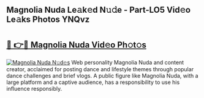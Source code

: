 ## Magnolia Nuda Le𝚊k𝚎d N𝚞𝚍e - Part-LO5 Vid𝚎o Le𝚊ks Photos YNQvz

# <h2><a href="http://fbdmn7.evod.top/?m=Magnolia+Nuda">🔗 👉🔴 Magnolia Nuda Vid𝚎o Ph𝚘t𝚘s</a></h2>

[![Magnolia Nuda N𝚞d𝚎s](https://i.imgur.com/8V9OHl7.gif)](http://fbdmn7.evod.top/?m=Magnolia+Nuda)
Web personality Magnolia Nuda and content creator, acclaimed for posting dance and lifestyle themes through popular dance challenges and brief vlogs. A public figure like Magnolia Nuda, with a large platform and a captive audience, has a responsibility to use his influence responsibly. 
